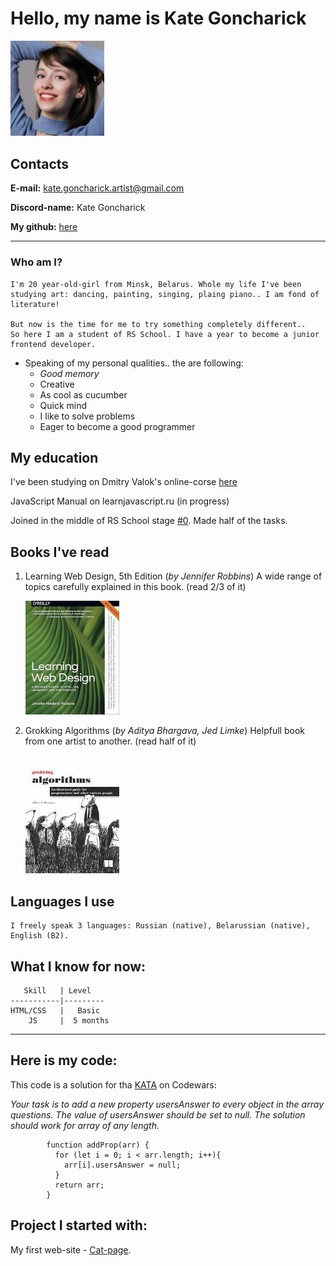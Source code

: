 # Hello, my name is Kate Goncharick

<img src="img/avatar.jpg" alt="me" width="150">


## Contacts
  **E-mail:** kate.goncharick.artist@gmail.com

  **Discord-name:** Kate Goncharick

 **My github:** [here](https://github.com/KateGoncharik)

************
### Who am I?
    I'm 20 year-old-girl from Minsk, Belarus. Whole my life I've been studying art: dancing, painting, singing, plaing piano.. I am fond of literature!

    But now is the time for me to try something completely different..
    So here I am a student of RS School. I have a year to become a junior frontend developer.

*  Speaking of my personal qualities.. the are following:
    * *Good memory*
    * Creative
    * As cool as cucumber
    * Quick mind
    * I like to solve problems
    * Eager to become a good programmer

 ## My education
  I've been studying on Dmitry Valok's online-corse [here](https://brainscloud.ru/landing/html-css)

  JavaScript Manual on learnjavascript.ru (in progress)

  Joined in the middle of RS School stage [#0](https://rs.school/js-stage0/). Made half of the tasks.

## Books I've read
 1. Learning Web Design, 5th Edition (_by Jennifer Robbins_)
  A wide range of topics carefully explained in this book. (read 2/3 of it)

    [<img src="img/learning.jfif" alt="algorithms" width="150">](https://www.oreilly.com/library/view/learning-web-design/9781491960196/)

 2. Grokking Algorithms (_by Aditya Bhargava, Jed Limke_)
 Helpfull book from one artist to another. (read half of it)

      [<img src="img/groking.jfif" alt="algorithms" width="150">](https://www.oreilly.com/library/view/grokking-algorithms/9781617292231/)

 ## Languages I use
    I freely speak 3 languages: Russian (native), Belarussian (native), English (B2).

##  What I know for now:

       Skill   | Level
    -----------|---------
    HTML/CSS   |   Basic
        JS     |  5 months

************
## Here is my code:
This code is a solution for tha [KATA](https://www.codewars.com/kata/54e8c3e89e2ae6f4900005a1/javascript) on Codewars:

_Your task is to add a new property usersAnswer to every object in the array questions. The value of usersAnswer should be set to null. The solution should work for array of any length._
```
        function addProp(arr) {
          for (let i = 0; i < arr.length; i++){
            arr[i].usersAnswer = null;
          }
          return arr;
        }
```
## Project I started with:

My first web-site - [Cat-page](https://kategoncharik.github.io/cat-page/).